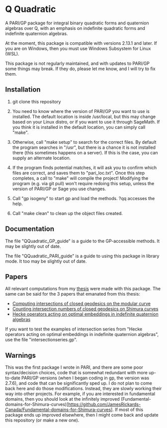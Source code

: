 # Q Quadratic
A PARI/GP package for integral binary quadratic forms and quaternion algebras over Q, with an emphasis on indefinite quadratic forms and indefinite quaternion algebras.

At the moment, this package is compatible with versions 2.13.1 and later. If you are on Windows, then you must use Windows Subsystem for Linux (WSL).

This package is not regularly maintained, and with updates to PARI/GP some things may break. If they do, please let me know, and I will try to fix them.

## Installation
1. git clone this repository

2. You need to know where the version of PARI/GP you want to use is installed. The default location is inside /usr/local, but this may change based on your Linux distro, or if you want to use it through SageMath. If you think it is installed in the default location, you can simply call "make".

3. Otherwise, call "make setup" to search for the correct files. By default the program searches in "/usr", but there is a chance it is not installed there (this sometimes happens on a server). If this is the case, you can supply an alternate location.

4. If the program finds potential matches, it will ask you to confirm which files are correct, and saves them to "pari_loc.txt". Once this step completes, a call to "make" will compile the project! Modifying the program (e.g. via git pull) won't require redoing this setup, unless the version of PARI/GP or Sage you use changes.

5. Call "gp isogeny" to start gp and load the methods. ?qq accesses the help.

6. Call "make clean" to clean up the object files created.

## Documentation

The file "QQuadratic_GP_guide" is a guide to the GP-accessible methods. It may be slightly out of date.

The file "QQuadratic_PARI_guide" is a guide to using this package in library mode. It too may be slightly out of date.

## Papers

All relevant computations from my [thesis](https://math.colorado.edu/~jari2770/PDFs/thesis.pdf) were made with this package. The same can be said for the 3 papers that emanated from this thesis:
* [Computing intersections of closed geodesics on the modular curve](https://doi.org/10.1016/j.jnt.2020.11.024)
* [Counting intersection numbers of closed geodesics on Shimura curves](https://rdcu.be/c7DBo)
* [Hecke operators acting on optimal embeddings in indefinite quaternion algebras](https://doi.org/10.4064/aa210723-11-7)

If you want to test the examples of intersection series from "Hecke operators acting on optimal embeddings in indefinite quaternion algebras", use the file "intersectionseries.gp".

## Warnings

This was the first package I wrote in PARI, and there are some poor syntax/decision choices, code that is somewhat redundant with more up-to-date PARI/GP versions (when I began coding in gp, the version was 2.7.6), and code that can be significantly sped up. I do not plan to come back here and do those modifications. Instead, they are slowly working their way into other projects. For example, if you are interested in fundamental domains, then you should look at the infinitely improved (Fundamental-domains-for-Shimura-curves)[https://github.com/JamesRickards-Canada/Fundamental-domains-for-Shimura-curves]. If most of this package ends up improved elsewhere, then I might come back and update this repository (or make a new one).

